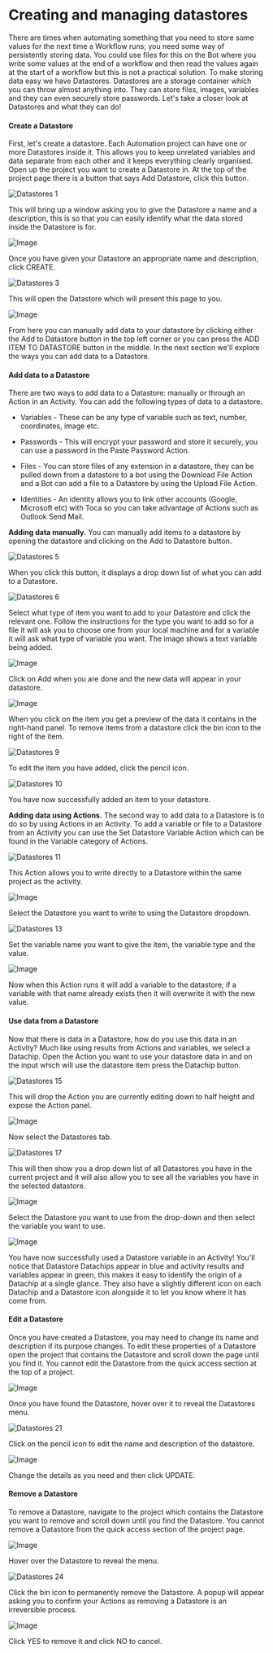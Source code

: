 
# Creating and managing datastores



 
There are times when automating something that you need to store some values for the next time a Workflow runs; you need some way of persistently storing data. You could use files for this on the Bot where you write some values at the end of a workflow and then read the values again at the start of a workflow but this is not a practical solution. 
To make storing data easy we have Datastores.
Datastores are a storage container which you can throw almost anything into. They can store files, images, variables and they can even securely store passwords.
Let's take a closer look at Datastores and what they can do!

#### Create a Datastore

First, let's create a datastore. Each Automation project can have one or more Datastores inside it. This allows you to keep unrelated variables and data separate from each other and it keeps everything clearly organised.
Open up the project you want to create a Datastore in. At the top of the project page there is a button that says Add Datastore, click this button.

![Datastores 1](https://docs.toca.io/hs-fs/hubfs/Datastores%201.png?width=602&name=Datastores%201.png) 

This will bring up a window asking you to give the Datastore a name and a description, this is so that you can easily identify what the data stored inside the Datastore is for.

![Image](https://lh4.googleusercontent.com/bMzA4QtVIzylIaIwbF8KP_tvW2xHhD9oghsIRw03igm0WlgRaSMyGxJj9LoY_EMN8TQXooJicuAru9wDSQzcK5EHP219NNJYN4v7g1GfOIFp4VWqp76UZrQvnFH9cmf5C686WY0E) 

Once you have given your Datastore an appropriate name and description, click CREATE.

![Datastores 3](https://docs.toca.io/hs-fs/hubfs/Datastores%203.png?width=602&name=Datastores%203.png) 

This will open the Datastore which will present this page to you.

![Image](https://lh4.googleusercontent.com/48a1J5ApS6NgOUae_SKgn2r6KFJqeM8EBqiDyh6ACdqfP-rK9vpl9AoR0tZaBNIiR9V6i9FRDhrm4W1WLStY5SOTWejNOMANRUUwbxU92GAqWeL0ja6fsv6HiTK7gMw1P4c60J3P) 

From here you can manually add data to your datastore by clicking either the Add to Datastore button in the top left corner or you can press the ADD ITEM TO DATASTORE button in the middle.
In the next section we'll explore the ways you can add data to a Datastore.

#### Add data to a Datastore

There are two ways to add data to a Datastore: manually or through an Action in an Activity. You can add the following types of data to a datastore.


- Variables - These can be any type of variable such as text, number, coordinates, image etc.


- Passwords - This will encrypt your password and store it securely, you can use a password in the Paste Password Action.


- Files - You can store files of any extension in a datastore, they can be pulled down from a datastore to a bot using the Download File Action and a Bot can add a file to a Datastore by using the Upload  File Action.


- Identities - An identity allows you to link other accounts (Google, Microsoft etc) with Toca so you can take advantage of Actions such as Outlook Send Mail.

**Adding data manually.** You can manually add items to a datastore by opening the datastore and clicking on the Add to Datastore button.


![Datastores 5](https://docs.toca.io/hs-fs/hubfs/Datastores%205.png?width=602&name=Datastores%205.png) 

When you click this button, it displays a drop down list of what you can add to a Datastore.

![Datastores 6](https://docs.toca.io/hs-fs/hubfs/Datastores%206.png?width=404&name=Datastores%206.png) 

Select what type of item you want to add to your Datastore and click the relevant one. Follow the instructions for the type you want to add so for a file it will ask you to choose one from your local machine and for a variable it will ask what type of variable you want. The image shows a text variable being added.

![Image](https://lh3.googleusercontent.com/ry-F7q0DsSj_vvSpRU9KgV65_pQi8MUt-nwVMstgOYAW1Rpdw1zH1O_CIQZJn3t0WJ7No-yR9tvTz3nDYX4LEF4X85XeHZOneFVaRx7LRX_6GDKw3612jUZCApUsjHgL3LB6r6Mz) 

Click on Add when you are done and the new data will appear in your datastore.

![Image](https://lh4.googleusercontent.com/ObM95ouZlEG5BspPKbvTTeenfuh4MIMQPTWHpNS8_rTTUxd4LGRu6PLvn3Cr28obuymqioa1YQXi7HM6YgpGgiA9GL4gTXXQkW-dV4DL2LLjo7vfC9BAK4PPVdeQGKx0faH08KCV) 

When you click on the item you get a preview of the data it contains in the right-hand panel. 
To remove items from a datastore click the bin icon to the right of the item.

![Datastores 9](https://docs.toca.io/hs-fs/hubfs/Datastores%209.png?width=602&name=Datastores%209.png) 

To edit the item you have added, click the pencil icon.

![Datastores 10](https://docs.toca.io/hs-fs/hubfs/Datastores%2010.png?width=602&name=Datastores%2010.png) 

You have now successfully added an item to your datastore.
 
**Adding data using Actions.** The second way to add data to a Datastore is to do so by using Actions in an Activity. To add a variable or file to a Datastore from an Activity you can use the Set Datastore Variable Action which can be found in the Variable category of Actions.


![Datastores 11](https://docs.toca.io/hs-fs/hubfs/Datastores%2011.png?width=478&name=Datastores%2011.png) 

This Action allows you to write directly to a Datastore within the same project as the activity. 

![Image](https://lh5.googleusercontent.com/Cda-IcR4hKI6tyLrDy9hqraZddT7TiSglVs4yDfemvP6EVjwWFozQVRIv2cvZ5zFaX8hEqTBp7YEBnpb3w4WCwC4F0Sbz-Olb3S3vphvtb-rs7y_gH50fK4Hc9J6oaa10T7ho3p6) 

Select the Datastore you want to write to using the Datastore dropdown.

![Datastores 13](https://docs.toca.io/hs-fs/hubfs/Datastores%2013.png?width=301&name=Datastores%2013.png) 

Set the variable name you want to give the item, the variable type and the value.

![Image](https://lh6.googleusercontent.com/eOeF8oaO4xU14ylpGxJiqQfrOVhq-lguysZrgq7OFFfut7fRBziS_sAGGYp71iShDrUSBM5klkttF6pXjbPgZCK8Ac8dVaCTOwoAPbqhEK5h_bslcIHeZC1VBouzcUqfv2QA1GeY) 

Now when this Action runs it will add a variable to the datastore; if a variable with that name already exists then it will overwrite it with the new value.

#### Use data from a Datastore

Now that there is data in a Datastore, how do you use this data in an Activity? Much like using results from Actions and variables, we select a Datachip.
Open the Action you want to use your datastore data in and on the input which will use the datastore item press the Datachip button.

![Datastores 15](https://docs.toca.io/hs-fs/hubfs/Datastores%2015.png?width=325&name=Datastores%2015.png) 

This will drop the Action you are currently editing down to half height and expose the Action panel.

![Image](https://lh5.googleusercontent.com/7lO5oJGodVoiIMAMyemVO43FGz2BBQpR_ga9xTchVNeRHy5llxOfDBukvvG1ARciuU3MP2vWHDRtK_k9bfJhpyjukzrin-RfFo-w-6yrqWi4wVEFnhSx49wtv2qZR0_d61S_S_-H) 

Now select the Datastores tab.

![Datastores 17](https://docs.toca.io/hs-fs/hubfs/Datastores%2017.png?width=406&name=Datastores%2017.png) 

This will then show you a drop down list of all Datastores you have in the current project and it will also allow you to see all the variables you have in the selected datastore.

![Image](https://lh4.googleusercontent.com/9zaoKU1vBM_tMzo1DmJd7ACLn1CwW7t7FIQclL2969BRv0DFewCcH50YKpRTOKIH2EOGAmsrbbnxNp4c1e6chO8E2bxCyeT2pw8PWc2tkFNRN2m8VHAk5kC3hYVQaNwuzlwUowV8) 

Select the Datastore you want to use from the drop-down and then select the variable you want to use. 

![Image](https://lh6.googleusercontent.com/1tukVz5yhce6qt_keZPSjHIWIcWMmzjT2h1BV22isEULv67s7cZvoblqEp0m4MC-pj5J2xBYl7tvQ8GYnQNmpg9nnhvAQg1j2YkNFkFlgv8BXQRZ7wial9OWMXi5VRNR7BX_apJ7) 

You have now successfully used a Datastore variable in an Activity!
You'll notice that Datastore Datachips appear in blue and activity results and variables appear in green, this makes it easy to identify the origin of a Datachip at a single glance. They also have a slightly different icon on each Datachip and a Datastore icon alongside it to let you know where it has come from.

#### Edit a Datastore

Once you have created a Datastore, you may need to change its name and description if its purpose changes. To edit these properties of a Datastore open the project that contains the Datastore and scroll down the page until you find it. You cannot edit the Datastore from the quick access section at the top of a project.
 

![Image](https://lh4.googleusercontent.com/R3ENCov8fLetLZN9baAbL7wyHJKIpx5FJ8nmDTsf9BoKTPd4G8RV7rXMcR_Ke2Sg-I5eJ0PUSLgWmrsIXfd8w-V8vM7zA1VDfL2505EKcA_0kFAIlDTCMX029usXkMgmQxeZLxwb) 

Once you have found the Datastore, hover over it to reveal the Datastores menu.

![Datastores 21](https://docs.toca.io/hs-fs/hubfs/Datastores%2021.png?width=283&name=Datastores%2021.png) 

Click on the pencil icon to edit the name and description of the datastore.

![Image](https://lh4.googleusercontent.com/rSvjbYBe6AHfIlf3hCnRJMLlv_Z-qiG5zcUv2WBUUwH_IfAbjwMW8v7tSoqSQtb2tA0go7eEyiOp0WQrGqIEkvoxR6wzAM3j1u9b6ZrBKGsyVX2yk9xctipYnjokEL9NdhBmq9vd) 

Change the details as you need and then click UPDATE.

#### Remove a Datastore

To remove a Datastore, navigate to the project which contains the Datastore you want to remove and scroll down until you find the Datastore. You cannot remove a Datastore from the quick access section of the project page.

![Image](https://lh4.googleusercontent.com/R3ENCov8fLetLZN9baAbL7wyHJKIpx5FJ8nmDTsf9BoKTPd4G8RV7rXMcR_Ke2Sg-I5eJ0PUSLgWmrsIXfd8w-V8vM7zA1VDfL2505EKcA_0kFAIlDTCMX029usXkMgmQxeZLxwb) 

Hover over the Datastore to reveal the menu.

![Datastores 24](https://docs.toca.io/hs-fs/hubfs/Datastores%2024.png?width=283&name=Datastores%2024.png) 

Click the bin icon to permanently remove the Datastore. A popup will appear asking you to confirm your Actions as removing a Datastore is an irreversible process.

![Image](https://lh4.googleusercontent.com/cnHz3VOB8F_ZkHRR9TyKLUfeIOnOkO6TLP_v5FSQWcxRxl9UlfxVYTgSnjvgqqxApbC5eHSpF4wmBnEk-Out_b-IkFVfGBp9-ZvJwQwglzKfOrGqOBt-nwWIEeOVEaUZfdHFOjnt) 

Click YES to remove it and click NO to cancel.
 
